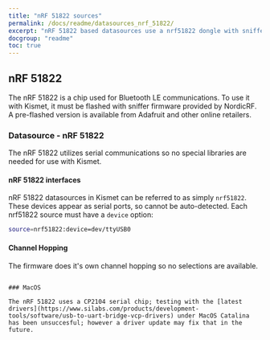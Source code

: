 ```yaml
---
title: "nRF 51822 sources"
permalink: /docs/readme/datasources_nrf_51822/
excerpt: "nRF 51822 based datasources use a nrf51822 dongle with sniffer firmware to monitor Bluetooth LE"
docgroup: "readme"
toc: true
---
```


## nRF 51822

The nRF 51822 is a chip used for Bluetooth LE communications.   To use it with Kismet, it must be flashed with sniffer firmware provided by NordicRF.  A pre-flashed version is available from Adafruit and other online retailers.

### Datasource - nRF 51822

The nRF 51822 utilizes serial communications so no special libraries are needed for use with Kismet.

#### nRF 51822 interfaces

nRF 51822 datasources in Kismet can be referred to as simply `nrf51822`.  These devices appear as serial ports, so cannot be auto-detected.  Each nrf51822 source must have a `device` option:

```bash
source=nrf51822:device=dev/ttyUSB0
```

#### Channel Hopping

The firmware does it's own channel hopping so no selections are available.
```

### MacOS

The nRF 51822 uses a CP2104 serial chip; testing with the [latest drivers](https://www.silabs.com/products/development-tools/software/usb-to-uart-bridge-vcp-drivers) under MacOS Catalina has been unsuccesful; however a driver update may fix that in the future.
